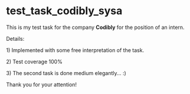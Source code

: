 # test_task_codibly_sysa

<p>This is my test task for the company <b>Codibly</b> for the position of an intern.</p>

<p>Details:</p>
<p>1) Implemented with some free interpretation of the task.</p>
<p>2) Test coverage 100%</p>
<p>3) The second task is done medium elegantly... :)

<p>Thank you for your attention!</p>
